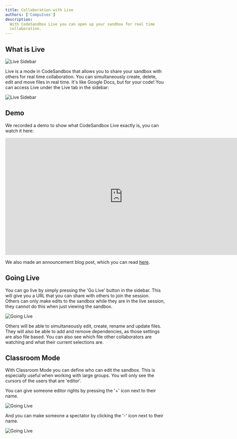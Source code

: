 ```yaml
---
title: Collaboration with Live
authors: ['CompuIves']
description:
  With CodeSandbox Live you can open up your sandbox for real time
  collaboration.
---
```


## What is Live

![Live Sidebar](./images/live-screenshot.png)

Live is a mode in CodeSandbox that allows you to share your sandbox with others
for real time collaboration. You can simultaneously create, delete, edit and
move files in real time. It's like Google Docs, but for your code! You can
access Live under the Live tab in the sidebar:

![Live Sidebar](./images/live-sidebar.png)

## Demo

We recorded a demo to show what CodeSandbox Live exactly is, you can watch it
here:

<iframe width="740" height="370" src="https://www.youtube.com/embed/DnnJ0sLn28s" frameborder="0" allow="autoplay; encrypted-media" allowfullscreen></iframe><br />

We also made an announcement blog post, which you can read
[here](https://medium.com/@compuives/introducing-codesandbox-live-real-time-code-collaboration-in-the-browser-6d508cfc70c9).

## Going Live

You can go live by simply pressing the 'Go Live' button in the sidebar. This
will give you a URL that you can share with others to join the session. Others
can only make edits to the sandbox while they are in the live session, they
cannot do this when just viewing the sandbox.

![Going Live](./images/live-live.png)

Others will be able to simultaneously edit, create, rename and update files.
They will also be able to add and remove dependencies, as those settings are
also file based. You can also see which file other collaborators are watching
and what their current selections are.

## Classroom Mode

With Classroom Mode you can define who can edit the sandbox. This is especially
useful when working with large groups. You will only see the cursors of the
users that are 'editor'.

You can give someone editor rights by pressing the '+' icon next to their name.

![Going Live](./images/live-make-editor.png)

And you can make someone a spectator by clicking the '-' icon next to their
name.

![Going Live](./images/live-make-spectator.png)
